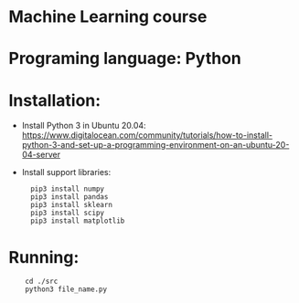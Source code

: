 # Machine Learning course

# Programing language: Python

# Installation:
- Install Python 3 in Ubuntu 20.04: https://www.digitalocean.com/community/tutorials/how-to-install-python-3-and-set-up-a-programming-environment-on-an-ubuntu-20-04-server
- Install support libraries:
        
        pip3 install numpy
        pip3 install pandas
        pip3 install sklearn
        pip3 install scipy
        pip3 install matplotlib

# Running:
        cd ./src
        python3 file_name.py
